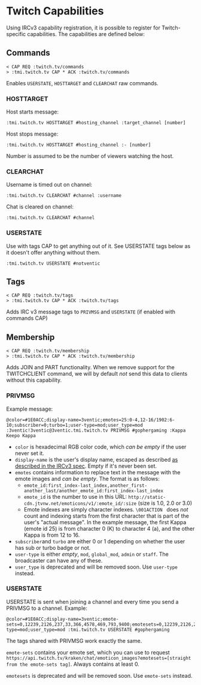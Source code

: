 Twitch Capabilities
===================

Using IRCv3 capability registration, it is possible to register for Twitch-specific
capabilities. The capabilities are defined below:

## Commands

    < CAP REQ :twitch.tv/commands
    > :tmi.twitch.tv CAP * ACK :twitch.tv/commands

Enables `USERSTATE`, `HOSTTARGET` and `CLEARCHAT` raw commands.

### HOSTTARGET

Host starts message:

    :tmi.twitch.tv HOSTTARGET #hosting_channel :target_channel [number]

Host stops message:

    :tmi.twitch.tv HOSTTARGET #hosting_channel :- [number]

Number is assumed to be the number of viewers watching the host.

### CLEARCHAT

Username is timed out on channel:

    :tmi.twitch.tv CLEARCHAT #channel :username

Chat is cleared on channel:

    :tmi.twitch.tv CLEARCHAT #channel

### USERSTATE

Use with tags CAP to get anything out of it. See USERSTATE tags below as it doesn't offer anything without them.

    :tmi.twitch.tv USERSTATE #notventic

## Tags

    < CAP REQ :twitch.tv/tags
    > :tmi.twitch.tv CAP * ACK :twitch.tv/tags

Adds IRC v3 message tags to `PRIVMSG` and `USERSTATE` (if enabled with commands CAP)

## Membership

    < CAP REQ :twitch.tv/membership
    > :tmi.twitch.tv CAP * ACK :twitch.tv/membership

Adds JOIN and PART functionality.  When we remove support for the TWITCHCLIENT command, we will by default *not* send this data to clients without this capability.

### PRIVMSG

Example message:

    @color=#1E0ACC;display-name=3ventic;emotes=25:0-4,12-16/1902:6-10;subscriber=0;turbo=1;user-type=mod;user_type=mod :3ventic!3ventic@3ventic.tmi.twitch.tv PRIVMSG #gophergaming :Kappa Keepo Kappa

- `color` is hexadecimal RGB color code, which *can be empty* if the user never set it.
- `display-name` is the user's display name, escaped as described [as described in the IRCv3 spec](http://ircv3.net/specs/core/message-tags-3.2.html). Empty if it's never been set.
- `emotes` contains information to replace text in the message with the emote images and *can be empty*. The format is as follows:
  - `emote_id:first_index-last_index,another_first-another_last/another_emote_id:first_index-last_index`
  - `emote_id` is the number to use in this URL: `http://static-cdn.jtvnw.net/emoticons/v1/:emote_id/:size` (size is 1.0, 2.0 or 3.0)
  - Emote indexes are simply character indexes. `\001ACTION ` does *not* count and indexing starts from the first character that is part of the user's "actual message". In the example message, the first Kappa (emote id 25) is from character 0 (K) to character 4 (a), and the other Kappa is from 12 to 16.
- `subscriber`and `turbo` are either 0 or 1 depending on whether the user has sub or turbo badge or not.
- `user-type` is either *empty*, `mod`, `global_mod`, `admin` or `staff`. The broadcaster can have any of these.
- `user_type` is deprecated and will be removed soon. Use `user-type` instead.

### USERSTATE

USERSTATE is sent when joining a channel and every time you send a PRIVMSG to a channel. Example:

    @color=#1E0ACC;display-name=3ventic;emote-sets=0,12239,2126,237,33,366,4578,469,793,9400;emotesets=0,12239,2126,237,33,366,4578,469,793,9400;subscriber=0;turbo=1;user-type=mod;user_type=mod :tmi.twitch.tv USERSTATE #gophergaming

The tags shared with PRIVMSG work exactly the same.

`emote-sets` contains your emote set, which you can use to request `https://api.twitch.tv/kraken/chat/emoticon_images?emotesets=[straight from the emote-sets tag]`. Always contains at least 0.

`emotesets` is deprecated and will be removed soon. Use `emote-sets` instead.
